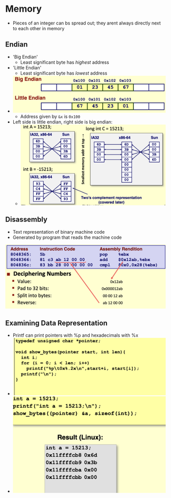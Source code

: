 # Memory

- Pieces of an integer can bs spread out; they arent always directly next to each other in memory

## Endian

- 'Big Endian'
  - Least significant byte has *highest* address
- 'Little Endian'
  - Least significant byte has *lowest* address
- ![example](../img/1/endian.png)
  - Address given by `&x` is `0x100`
- Left side is little endian, right side is big endian:
  - ![alt text](../img/1/intsendian.png)

## Disassembly

- Text representation of binary machine code
- Generated by program that reads the machine code

![alt text](../img/1/disassemblyex.png)

## Examining Data Representation

- Printf can print pointers with %p and hexadecimals with %x
- ![alt text](../img/1/printf.png)
- ![alt text](../img/1/printfout.png)
